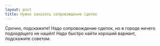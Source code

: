 ```yaml
---
layout: post 
title: Нужно заказать сопровождение сделок 
--- 
```

Срочно, подскажите! Надо сопровождение сделок, но в городе ничего подходящего не нашёл! Надо быстро найти хороший вариант, подскажите советом.